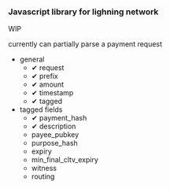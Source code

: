 ### Javascript library for lighning network

WIP

currently can partially parse a payment request

* general
    * ✔ request
    * ✔ prefix
    * ✔ amount
    * ✔ timestamp
    * ✔ tagged
* tagged fields
    * ✔ payment_hash
    * ✔ description
    * payee_pubkey
    * purpose_hash
    * expiry
    * min_final_cltv_expiry
    * witness
    * routing